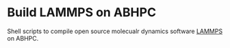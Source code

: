 # Build LAMMPS on ABHPC
Shell scripts to compile open source molecualr dynamics software [LAMMPS](https://www.lammps.org) on ABHPC.
